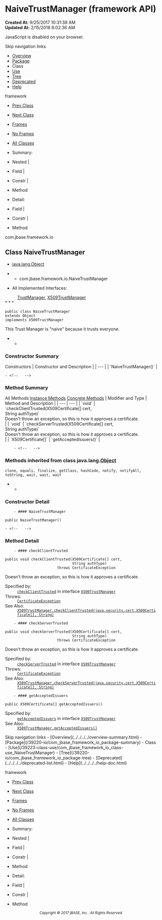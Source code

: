 # NaiveTrustManager (framework   API)

**Created At:** 9/25/2017 10:31:38 AM  
**Updated At:** 2/15/2018 8:02:36 AM  

<script type="text/javascript"><!--
    try {
        if (location.href.indexOf('is-external=true') == -1) {
            parent.document.title="NaiveTrustManager (framework   API)";
        }
    }
    catch(err) {
    }
//-->
var methods = {"i0":10,"i1":10,"i2":10};
var tabs = {65535:["t0","All Methods"],2:["t2","Instance Methods"],8:["t4","Concrete Methods"]};
var altColor = "altColor";
var rowColor = "rowColor";
var tableTab = "tableTab";
var activeTableTab = "activeTableTab";</script><noscript><div>JavaScript is disabled on your browser.</div></noscript><!-- ========= START OF TOP NAVBAR ======= -->
<!--   -->
Skip navigation links
<!--   -->
- [Overview](../../../../overview-summary.html)
- [Package](/39220-io/com_jbase_framework_io_package-summary)
- Class
- [Use](/39223-class-use/com_jbase_framework_io_class-use_NaiveTrustManager)
- [Tree](/39220-io/com_jbase_framework_io_package-tree)
- [Deprecated](../../../../deprecated-list.html)
- [Help](../../../../help-doc.html)


framework <br>

- [Prev Class](/39220-io/com_jbase_framework_io_JbaseSocketConnection "class in com.jbase.framework.io")
- [Next Class](/39220-io/com_jbase_framework_io_NIOJBaseObjectReader "class in com.jbase.framework.io")


- [Frames](../../../../index.html?com/jbase/framework/io//39220-io/com_jbase_framework_io_NaiveTrustManager)
- [No Frames](/39220-io/com_jbase_framework_io_NaiveTrustManager)


- [All Classes](../../../../allclasses-noframe.html)


<script type="text/javascript"><!--
  allClassesLink = document.getElementById("allclasses_navbar_top");
  if(window==top) {
    allClassesLink.style.display = "block";
  }
  else {
    allClassesLink.style.display = "none";
  }
  //--></script>

- Summary:
- Nested |
- Field |
- Constr |
- Method


- Detail:
- Field |
- Constr |
- Method
<!--   -->
<!-- ========= END OF TOP NAVBAR ========= --><!-- ======== START OF CLASS DATA ======== -->
com.jbase.framework.io

## Class NaiveTrustManager

- [java.lang.Object](http://java.sun.com/j2se/1.5.0/docs/api/java/lang/Object.html?is-external=true "class or interface in java.lang")
- - com.jbase.framework.io.NaiveTrustManager


- <dl><dt>All Implemented Interfaces:</dt>
<dd>
<a href="http://java.sun.com/j2se/1.5.0/docs/api/javax/net/ssl/TrustManager.html?is-external=true" title="class or interface in javax.net.ssl">TrustManager</a>, <a href="http://java.sun.com/j2se/1.5.0/docs/api/javax/net/ssl/X509TrustManager.html?is-external=true" title="class or interface in javax.net.ssl">X509TrustManager</a>
</dd></dl>
* * *


```
public class NaiveTrustManager
extends Object
implements X509TrustManager
```

This Trust Manager is "naive" because it trusts everyone.

- <!-- ======== CONSTRUCTOR SUMMARY ======== -->
    - <!--   -->
### Constructor Summary


<caption><span>Constructors</span><span class="tabEnd"> </span></caption>| Constructor and Description |
| --- |
| `NaiveTrustManager()`  |

<!-- ========== METHOD SUMMARY =========== -->
    - <!--   -->
### Method Summary


<caption><span id="t0" class="activeTableTab"><span>All Methods</span><span class="tabEnd"> </span></span><span id="t2" class="tableTab"><span><a href="javascript:show(2);">Instance Methods</a></span><span class="tabEnd"> </span></span><span id="t4" class="tableTab"><span><a href="javascript:show(8);">Concrete Methods</a></span><span class="tabEnd"> </span></span></caption>| Modifier and Type | Method and Description |
| --- | --- |
| `void` | `checkClientTrusted(X509Certificate[] cert,<br>                  String authType)`<br>Doesn't throw an exception, so this is how it approves a certificate.<br> |
| `void` | `checkServerTrusted(X509Certificate[] cert,<br>                  String authType)`<br>Doesn't throw an exception, so this is how it approves a certificate.<br> |
| `X509Certificate[]` | `getAcceptedIssuers()`  |


        - <!--   -->
### Methods inherited from class java.lang.[Object](http://java.sun.com/j2se/1.5.0/docs/api/java/lang/Object.html?is-external=true "class or interface in java.lang")
`clone, equals, finalize, getClass, hashCode, notify, notifyAll, toString, wait, wait, wait`

- <!-- ========= CONSTRUCTOR DETAIL ======== -->
    - <!--   -->
### Constructor Detail
<!--   -->
        - #### NaiveTrustManager

```
public NaiveTrustManager()
```

<!-- ============ METHOD DETAIL ========== -->
    - <!--   -->
### Method Detail
<!--   -->
        - #### checkClientTrusted

```
public void checkClientTrusted(X509Certificate[] cert,
                               String authType)
                        throws CertificateException
```

Doesn't throw an exception, so this is how it approves a certificate.
<dl><dt><span class="overrideSpecifyLabel">Specified by:</span></dt>
<dd>
<code><a href="http://java.sun.com/j2se/1.5.0/docs/api/javax/net/ssl/X509TrustManager.html?is-external=true#checkClientTrusted-java.security.cert.X509Certificate:A-java.lang.String-" title="class or interface in javax.net.ssl">checkClientTrusted</a></code> in interface <code><a href="http://java.sun.com/j2se/1.5.0/docs/api/javax/net/ssl/X509TrustManager.html?is-external=true" title="class or interface in javax.net.ssl">X509TrustManager</a></code>
</dd>
<dt><span class="throwsLabel">Throws:</span></dt>
<dd><code><a href="http://java.sun.com/j2se/1.5.0/docs/api/java/security/cert/CertificateException.html?is-external=true" title="class or interface in java.security.cert">CertificateException</a></code></dd>
<dt><span class="seeLabel">See Also:</span></dt>
<dd><a href="http://java.sun.com/j2se/1.5.0/docs/api/javax/net/ssl/X509TrustManager.html?is-external=true#checkClientTrusted-java.security.cert.X509Certificate:A-java.lang.String-" title="class or interface in javax.net.ssl"><code>X509TrustManager.checkClientTrusted(java.security.cert.X509Certificate[], String)</code></a></dd></dl>

<!--   -->
        - #### checkServerTrusted

```
public void checkServerTrusted(X509Certificate[] cert,
                               String authType)
                        throws CertificateException
```

Doesn't throw an exception, so this is how it approves a certificate.
<dl><dt><span class="overrideSpecifyLabel">Specified by:</span></dt>
<dd>
<code><a href="http://java.sun.com/j2se/1.5.0/docs/api/javax/net/ssl/X509TrustManager.html?is-external=true#checkServerTrusted-java.security.cert.X509Certificate:A-java.lang.String-" title="class or interface in javax.net.ssl">checkServerTrusted</a></code> in interface <code><a href="http://java.sun.com/j2se/1.5.0/docs/api/javax/net/ssl/X509TrustManager.html?is-external=true" title="class or interface in javax.net.ssl">X509TrustManager</a></code>
</dd>
<dt><span class="throwsLabel">Throws:</span></dt>
<dd><code><a href="http://java.sun.com/j2se/1.5.0/docs/api/java/security/cert/CertificateException.html?is-external=true" title="class or interface in java.security.cert">CertificateException</a></code></dd>
<dt><span class="seeLabel">See Also:</span></dt>
<dd><a href="http://java.sun.com/j2se/1.5.0/docs/api/javax/net/ssl/X509TrustManager.html?is-external=true#checkServerTrusted-java.security.cert.X509Certificate:A-java.lang.String-" title="class or interface in javax.net.ssl"><code>X509TrustManager.checkServerTrusted(java.security.cert.X509Certificate[], String)</code></a></dd></dl>

<!--   -->
        - #### getAcceptedIssuers

```
public X509Certificate[] getAcceptedIssuers()
```
<dl><dt><span class="overrideSpecifyLabel">Specified by:</span></dt>
<dd>
<code><a href="http://java.sun.com/j2se/1.5.0/docs/api/javax/net/ssl/X509TrustManager.html?is-external=true#getAcceptedIssuers--" title="class or interface in javax.net.ssl">getAcceptedIssuers</a></code> in interface <code><a href="http://java.sun.com/j2se/1.5.0/docs/api/javax/net/ssl/X509TrustManager.html?is-external=true" title="class or interface in javax.net.ssl">X509TrustManager</a></code>
</dd>
<dt><span class="seeLabel">See Also:</span></dt>
<dd><a href="http://java.sun.com/j2se/1.5.0/docs/api/javax/net/ssl/X509TrustManager.html?is-external=true#getAcceptedIssuers--" title="class or interface in javax.net.ssl"><code>X509TrustManager.getAcceptedIssuers()</code></a></dd></dl>
<!-- ========= END OF CLASS DATA ========= --><!-- ======= START OF BOTTOM NAVBAR ====== -->
<!--   -->
Skip navigation links
<!--   -->
- [Overview](../../../../overview-summary.html)
- [Package](/39220-io/com_jbase_framework_io_package-summary)
- Class
- [Use](/39223-class-use/com_jbase_framework_io_class-use_NaiveTrustManager)
- [Tree](/39220-io/com_jbase_framework_io_package-tree)
- [Deprecated](../../../../deprecated-list.html)
- [Help](../../../../help-doc.html)


framework <br>

- [Prev Class](/39220-io/com_jbase_framework_io_JbaseSocketConnection "class in com.jbase.framework.io")
- [Next Class](/39220-io/com_jbase_framework_io_NIOJBaseObjectReader "class in com.jbase.framework.io")


- [Frames](../../../../index.html?com/jbase/framework/io//39220-io/com_jbase_framework_io_NaiveTrustManager)
- [No Frames](/39220-io/com_jbase_framework_io_NaiveTrustManager)


- [All Classes](../../../../allclasses-noframe.html)


<script type="text/javascript"><!--
  allClassesLink = document.getElementById("allclasses_navbar_bottom");
  if(window==top) {
    allClassesLink.style.display = "block";
  }
  else {
    allClassesLink.style.display = "none";
  }
  //--></script>

- Summary:
- Nested |
- Field |
- Constr |
- Method


- Detail:
- Field |
- Constr |
- Method
<!--   -->
<!-- ======== END OF BOTTOM NAVBAR ======= -->
<small>			<center>			<i>Copyright © 2017 jBASE, Inc.. All Rights Reserved.</i>		</center></small>
